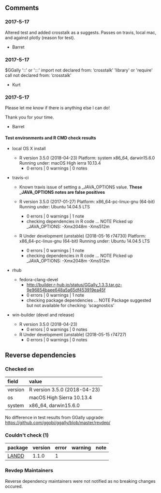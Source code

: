 
## Comments

### 2017-5-17

Altered test and added crosstalk as a suggests.  Passes on travis, local mac, and against plotly (reason for test).

- Barret


### 2017-5-17

$GGally
'::' or ':::' import not declared from: ‘crosstalk’
'library' or 'require' call not declared from: ‘crosstalk’

- Kurt

### 2017-5-17

Please let me know if there is anything else I can do!

Thank you for your time.

- Barret


#### Test environments and R CMD check results

* local OS X install
  * R version 3.5.0 (2018-04-23)
    Platform:  system   x86_64, darwin15.6.0
    Running under: macOS High ierra 10.13.4
    * 0 errors | 0 warnings | 0 notes

* travis-ci
  * Known travis issue of setting a _JAVA_OPTIONS value.  **These _JAVA_OPTIONS notes are false positives**

  * R version 3.5.0 (2017-01-27)
    Platform: x86_64-pc-linux-gnu (64-bit)
    Running under: Ubuntu 14.04.5 LTS
    * 0 errors | 0 warnings | 1 note
    * checking dependencies in R code ... NOTE
      Picked up _JAVA_OPTIONS: -Xmx2048m -Xms512m

  * R Under development (unstable) (2018-05-16 r74730)
    Platform: x86_64-pc-linux-gnu (64-bit)
    Running under: Ubuntu 14.04.5 LTS
    * 0 errors | 0 warnings | 1 note
    * checking dependencies in R code ... NOTE
      Picked up _JAVA_OPTIONS: -Xmx2048m -Xms512m

* rhub
  * fedora-clang-devel
    * http://builder.r-hub.io/status/GGally_1.3.3.tar.gz-9e96854baee648a5a65df453919ea45f
    * 0 errors | 0 warnings | 1 note
    * checking package dependencies ... NOTE
      Package suggested but not available for checking: ‘scagnostics’


* win-builder (devel and release)
  * R version 3.5.0 (2018-04-23)
    * 0 errors | 0 warnings | 0 notes
  * R Under development (unstable) (2018-05-15 r74727)
    * 0 errors | 0 warnings | 0 notes


## Reverse dependencies

### Checked on
|field    |value                        |
|:--------|:----------------------------|
|version  |R version 3.5.0 (2018-04-23) |
|os       |macOS High Sierra 10.13.4    |
|system   |x86_64, darwin15.6.0         |

No difference in test results from GGally upgrade: https://github.com/ggobi/ggally/blob/master/revdep/

### Couldn't check (1)

|package                    |version |error |warning |note |
|:--------------------------|:-------|:-----|:-------|:----|
|[LANDD](problems.md#landd) |1.1.0   |1     |        |     |


### Revdep Maintainers

Reverse dependency maintainers were not notified as no breaking changes occured.

